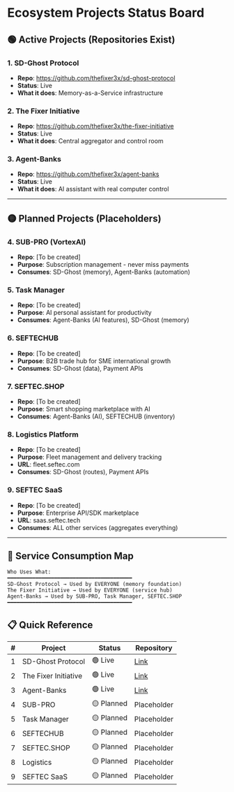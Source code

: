 # Ecosystem Projects Status Board

## 🟢 Active Projects (Repositories Exist)

### 1. SD-Ghost Protocol
- **Repo**: https://github.com/thefixer3x/sd-ghost-protocol
- **Status**: Live
- **What it does**: Memory-as-a-Service infrastructure

### 2. The Fixer Initiative  
- **Repo**: https://github.com/thefixer3x/the-fixer-initiative
- **Status**: Live
- **What it does**: Central aggregator and control room

### 3. Agent-Banks
- **Repo**: https://github.com/thefixer3x/agent-banks
- **Status**: Live
- **What it does**: AI assistant with real computer control

---

## 🟡 Planned Projects (Placeholders)

### 4. SUB-PRO (VortexAI)
- **Repo**: [To be created]
- **Purpose**: Subscription management - never miss payments
- **Consumes**: SD-Ghost (memory), Agent-Banks (automation)

### 5. Task Manager
- **Repo**: [To be created]  
- **Purpose**: AI personal assistant for productivity
- **Consumes**: Agent-Banks (AI features), SD-Ghost (memory)

### 6. SEFTECHUB
- **Repo**: [To be created]
- **Purpose**: B2B trade hub for SME international growth
- **Consumes**: SD-Ghost (data), Payment APIs

### 7. SEFTEC.SHOP
- **Repo**: [To be created]
- **Purpose**: Smart shopping marketplace with AI
- **Consumes**: Agent-Banks (AI), SEFTECHUB (inventory)

### 8. Logistics Platform  
- **Repo**: [To be created]
- **Purpose**: Fleet management and delivery tracking
- **URL**: fleet.seftec.com
- **Consumes**: SD-Ghost (routes), Payment APIs

### 9. SEFTEC SaaS
- **Repo**: [To be created]
- **Purpose**: Enterprise API/SDK marketplace
- **URL**: saas.seftec.tech
- **Consumes**: ALL other services (aggregates everything)

---

## 🔗 Service Consumption Map

```
Who Uses What:
━━━━━━━━━━━━━━━━━━━━━━━━━━━━━━━━━━━━━━━━
SD-Ghost Protocol → Used by EVERYONE (memory foundation)
The Fixer Initiative → Used by EVERYONE (service hub)
Agent-Banks → Used by SUB-PRO, Task Manager, SEFTEC.SHOP
━━━━━━━━━━━━━━━━━━━━━━━━━━━━━━━━━━━━━━━━
```

## 📋 Quick Reference

| # | Project | Status | Repository |
|---|---------|--------|------------|
| 1 | SD-Ghost Protocol | 🟢 Live | [Link](https://github.com/thefixer3x/sd-ghost-protocol) |
| 2 | The Fixer Initiative | 🟢 Live | [Link](https://github.com/thefixer3x/the-fixer-initiative) |
| 3 | Agent-Banks | 🟢 Live | [Link](https://github.com/thefixer3x/agent-banks) |
| 4 | SUB-PRO | 🟡 Planned | Placeholder |
| 5 | Task Manager | 🟡 Planned | Placeholder |
| 6 | SEFTECHUB | 🟡 Planned | Placeholder |
| 7 | SEFTEC.SHOP | 🟡 Planned | Placeholder |
| 8 | Logistics | 🟡 Planned | Placeholder |
| 9 | SEFTEC SaaS | 🟡 Planned | Placeholder |